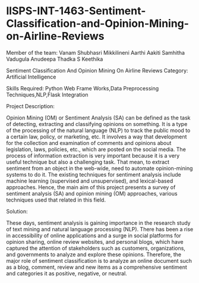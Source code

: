 # llSPS-INT-1463-Sentiment-Classification-and-Opinion-Mining-on-Airline-Reviews
Member of the team:
Vanam Shubhasri 
Mikkilineni Aarthi
Aakiti Samhitha
Vadugula Anudeepa
Thadka S Keethika

Sentiment Classification And Opinion Mining On Airline Reviews
Category: Artificial Intelligence

Skills Required:
Python Web Frame Works,Data Preprocessing Techniques,NLP,Flask Integration

Project Description:

Opinion Mining (OM) or Sentiment Analysis (SA) can be defined as the task of detecting, extracting and classifying opinions on something.
It is a type of the processing of the natural language (NLP) to track the public mood to a certain law, policy, or marketing, etc. 
It involves a way that development for the collection and examination of comments and opinions about legislation, laws, policies, etc.,
which are posted on the social media. The process of information extraction is very important because it is a very useful technique but
also a challenging task. That mean, to extract sentiment from an object in the web-wide, need to automate opinion-mining systems to do it.
The existing techniques for sentiment analysis include machine learning (supervised and unsupervised), and lexical-based approaches.
Hence, the main aim of this project presents a survey of sentiment analysis (SA) and opinion mining (OM) approaches, various techniques 
used that related in this field.

Solution:

These days, sentiment analysis is gaining importance in the research study of text mining and natural language processing (NLP).
There has been a rise in accessibility of online applications and a surge in social platforms for opinion sharing, online review websites,
and personal blogs, which have captured the attention of stakeholders such as customers, organizations, and governments to analyze and 
explore these opinions. Therefore, the major role of sentiment classification is to analyze an online document such as a blog, comment,
review and new items as a comprehensive sentiment and categories it as positive, negative, or neutral.
